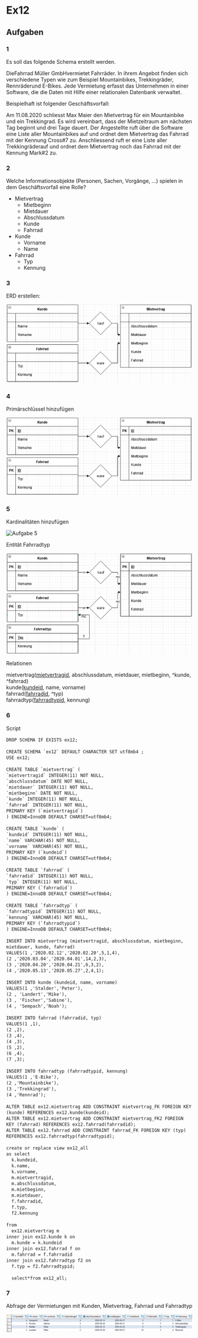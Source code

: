 # Ex12

## Aufgaben

### 1

Es soll das folgende Schema erstellt werden.

DieFahrrad Müller GmbHvermietet Fahrräder.
In ihrem Angebot finden sich verschiedene Typen wie zum Beispiel Mountainbikes, Trekkingräder, Rennräderund E-Bikes. 
Jede Vermietung erfasst das Unternehmen in einer Software, die die Daten mit Hilfe einer relationalen Datenbank verwaltet.

Beispielhaft ist folgender Geschäftsvorfall:

Am 11.08.2020 schliesst Max Maier den Mietvertrag für ein Mountainbike und ein Trekkingrad.
Es wird vereinbart, dass der Mietzeitraum am nächsten Tag beginnt und drei Tage dauert.
Der Angestellte ruft über die Software eine Liste aller Mountainbikes auf und ordnet dem Mietvertrag das Fahrrad mit der Kennung Cross#7 zu.
Anschliessend ruft er eine Liste aller Trekkingräderauf und ordnet dem Mietvertrag noch das Fahrrad mit der Kennung Mark#2 zu.

### 2

Welche Informationsobjekte (Personen, Sachen, Vorgänge, ...) spielen in dem Geschäftsvorfall eine Rolle?


- Mietvertrag
    - Mietbeginn
    - Mietdauer
    - Abschlussdatum
    - Kunde
    - Fahrrad
- Kunde
    - Vorname
    - Name
- Fahrrad
    - Typ
    - Kennung

### 3

ERD erstellen:

![Aufgabe 3](ex12_erd.JPG)

### 4

Primärschlüssel hinzufügen

![Aufgabe 4](ex12_primäschlüssel.JPG)

### 5

Kardinalitäten hinzufügen

![Aufgabe 5](ex12_kardinalitäten.JPG)

Entität Fahrradtyp

![Aufgabe 5](ex12_fahrradtyp.JPG)

Relationen

mietvertrag(<ins>mietvertragid</ins>, abschlussdatum, mietdauer, mietbeginn, ^kunde, ^fahrrad)<br>
kunde(<ins>kundeid</ins>, name, vorname)<br>
fahrrad(<ins>fahrradid</ins>, ^typ)<br>
fahrradtyp(<ins>fahrradtypid</ins>, kennung)

### 6

Script

    DROP SCHEMA IF EXISTS ex12;

    CREATE SCHEMA `ex12` DEFAULT CHARACTER SET utf8mb4 ;
    USE ex12;

    CREATE TABLE `mietvertrag` (
    `mietvertragid` INTEGER(11) NOT NULL,
    `abschlussdatum` DATE NOT NULL,
    `mietdauer` INTEGER(11) NOT NULL,
    `mietbeginn` DATE NOT NULL,
    `kunde` INTEGER(11) NOT NULL,
    `fahrrad` INTEGER(11) NOT NULL,
    PRIMARY KEY (`mietvertragid`)
    ) ENGINE=InnoDB DEFAULT CHARSET=utf8mb4;

    CREATE TABLE `kunde` (
    `kundeid` INTEGER(11) NOT NULL,
    `name` VARCHAR(45) NOT NULL,
    `vorname` VARCHAR(45) NOT NULL,
    PRIMARY KEY (`kundeid`)
    ) ENGINE=InnoDB DEFAULT CHARSET=utf8mb4;

    CREATE TABLE `fahrrad` (
    `fahrradid` INTEGER(11) NOT NULL,
    `typ` INTEGER(11) NOT NULL,
    PRIMARY KEY (`fahrradid`)
    ) ENGINE=InnoDB DEFAULT CHARSET=utf8mb4;

    CREATE TABLE `fahrradtyp` (
    `fahrradtypid` INTEGER(11) NOT NULL,
    `kennung` VARCHAR(45) NOT NULL,
    PRIMARY KEY (`fahrradtypid`)
    ) ENGINE=InnoDB DEFAULT CHARSET=utf8mb4;

    INSERT INTO mietvertrag (mietvertragid, abschlussdatum, mietbeginn, mietdauer, kunde, fahrrad)
    VALUES(1 ,'2020.02.12','2020.02.20',5,1,4),
    (2 ,'2020.03.04','2020.04.01',14,2,3),
    (3 ,'2020.04.20','2020.04.21',6,3,2),
    (4 ,'2020.05.13','2020.05.27',2,4,1);

    INSERT INTO kunde (kundeid, name, vorname)
    VALUES(1 ,'Stalder','Peter'),
    (2 , 'Landert','Mike'),
    (3 , 'Fischer','Sabine'),
    (4 , 'Sempach','Noah');

    INSERT INTO fahrrad (fahrradid, typ)
    VALUES(1 ,1),
    (2 ,2),
    (3 ,4),
    (4 ,3),
    (5 ,2),
    (6 ,4),
    (7 ,3);

    INSERT INTO fahrradtyp (fahrradtypid, kennung)
    VALUES(1 ,'E-Bike'),
    (2 ,'Mountainbike'),
    (3 ,'Trekkingrad'),
    (4 ,'Rennrad');

    ALTER TABLE ex12.mietvertrag ADD CONSTRAINT mietvertrag_FK FOREIGN KEY (kunde) REFERENCES ex12.kunde(kundeid);
    ALTER TABLE ex12.mietvertrag ADD CONSTRAINT mietvertrag_FK2 FOREIGN KEY (fahrrad) REFERENCES ex12.fahrrad(fahrradid);
    ALTER TABLE ex12.fahrrad ADD CONSTRAINT fahrrad_FK FOREIGN KEY (typ) REFERENCES ex12.fahrradtyp(fahrradtypid);

    create or replace view ex12_all
    as select
      k.kundeid,
      k.name,
      k.vorname,
      m.mietvertragid,
      m.abschlussdatum,
      m.mietbeginn,
      m.mietdauer,
      f.fahrradid,
      f.typ,
      f2.kennung
    
    from
      ex12.mietvertrag m
    inner join ex12.kunde k on
      m.kunde = k.kundeid
    inner join ex12.fahrrad f on
      m.fahrrad = f.fahrradid
    inner join ex12.fahrradtyp f2 on
      f.typ = f2.fahrradtypid;
 
      select*from ex12_all;

### 7

Abfrage der Vermietungen mit Kunden, Mietvertrag, Fahrrad und Fahrradtyp

![Aufgabe 7](ex12_view.JPG)
